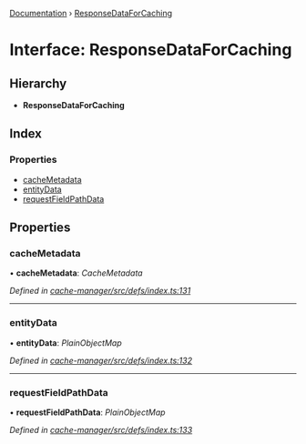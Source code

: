 [Documentation](../README.md) › [ResponseDataForCaching](responsedataforcaching.md)

# Interface: ResponseDataForCaching

## Hierarchy

* **ResponseDataForCaching**

## Index

### Properties

* [cacheMetadata](responsedataforcaching.md#cachemetadata)
* [entityData](responsedataforcaching.md#entitydata)
* [requestFieldPathData](responsedataforcaching.md#requestfieldpathdata)

## Properties

###  cacheMetadata

• **cacheMetadata**: *CacheMetadata*

*Defined in [cache-manager/src/defs/index.ts:131](https://github.com/badbatch/graphql-box/blob/6465c5cc/packages/cache-manager/src/defs/index.ts#L131)*

___

###  entityData

• **entityData**: *PlainObjectMap*

*Defined in [cache-manager/src/defs/index.ts:132](https://github.com/badbatch/graphql-box/blob/6465c5cc/packages/cache-manager/src/defs/index.ts#L132)*

___

###  requestFieldPathData

• **requestFieldPathData**: *PlainObjectMap*

*Defined in [cache-manager/src/defs/index.ts:133](https://github.com/badbatch/graphql-box/blob/6465c5cc/packages/cache-manager/src/defs/index.ts#L133)*
